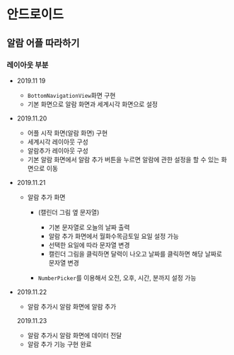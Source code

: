 # 안드로이드
## 알람 어플 따라하기<br>
### 레이아웃 부분
- 2019.11 19
  - `BottomNavigationView`화면 구현
  - 기본 화면으로 알람 화면과 세계시각 화면으로 설정

- 2019.11.20
  - 어플 시작 화면(알람 화면) 구현
  - 세계시각 레이아웃 구성
  - 알람추가 레이아웃 구성
  - 기본 알람 화면에서 알람 추가 버튼을 누르면 알람에 관한 설정을 할 수 있는 화면으로 이동

- 2019.11.21
  - 알람 추가 화면 
    - (캘린더 그림 옆 문자열)
      - 기본 문자열로 오늘의 날짜 출력
      - 알람 추가 화면에서 월화수목금토일 요일 설정 가능
      - 선택한 요일에 따라 문자열 변경
      - 캘린더 그림을 클릭하면 달력이 나오고 날짜를 클릭하면 해당 날짜로 문자열 변경

    - `NumberPicker`를 이용해서 오전, 오후, 시간, 분까지 설정 가능
    
- 2019.11.22
  - 알람 추가시 알람 화면에 알람 추가

  2019.11.23
  - 알람 추가시 알람 화면에 데이터 전달
  - 알람 추가 기능 구현 완료

